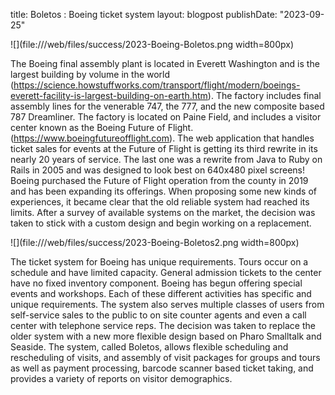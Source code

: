 title: Boletos : Boeing ticket system
layout: blogpost
publishDate: "2023-09-25"

![](file:///web/files/success/2023-Boeing-Boletos.png width=800px)

The Boeing final assembly plant is located in Everett Washington and is the largest building by volume in the world (https://science.howstuffworks.com/transport/flight/modern/boeings-everett-facility-is-largest-building-on-earth.htm). The factory includes final assembly lines for the venerable 747, the 777, and the new composite based 787 Dreamliner. The factory is located on Paine Field, and includes a visitor center known as the Boeing Future of Flight. (https://www.boeingfutureofflight.com). The web application that handles ticket sales for events at the Future of Flight is getting its third rewrite in its nearly 20 years of service. The last one was a rewrite from Java to Ruby on Rails in 2005 and was designed to look best on 640x480 pixel screens! Boeing purchased the Future of Flight operation from the county in 2019 and has been expanding its offerings. When proposing some new kinds of experiences, it became clear that the old reliable system had reached its limits. After a survey of available systems on the market, the decision was taken to stick with a custom design and begin working on a replacement.

![](file:///web/files/success/2023-Boeing-Boletos2.png width=800px)

The ticket system for Boeing has unique requirements. Tours occur on a schedule and have limited capacity. General admission tickets to the center have no fixed inventory component. Boeing has begun offering special events and workshops. Each of these different activities has specific and unique requirements. The system also serves multiple classes of users from self-service sales to the public to on site counter agents and even a call center with telephone service reps. The decision was taken to replace the older system with a new more flexible design based on Pharo Smalltalk and Seaside. The system, called Boletos, allows flexible scheduling and rescheduling of visits, and assembly of visit packages for groups and tours as well as payment processing, barcode scanner based ticket taking, and provides a variety of reports on visitor demographics.
